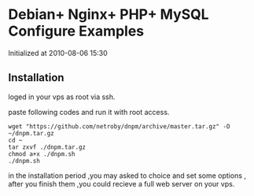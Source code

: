 # Debian+ Nginx+ PHP+ MySQL Configure Examples

Initialized at 2010-08-06 15:30

## Installation

loged in your vps as root via ssh.

paste following codes and run it with root access.

```
wget "https://github.com/netroby/dnpm/archive/master.tar.gz" -O ~/dnpm.tar.gz
cd ~
tar zxvf ./dnpm.tar.gz
chmod a+x ./dnpm.sh
./dnpm.sh
```


in the installation period ,you may asked to choice and set some options , after you finish them ,you could recieve a full web server  on your vps.
